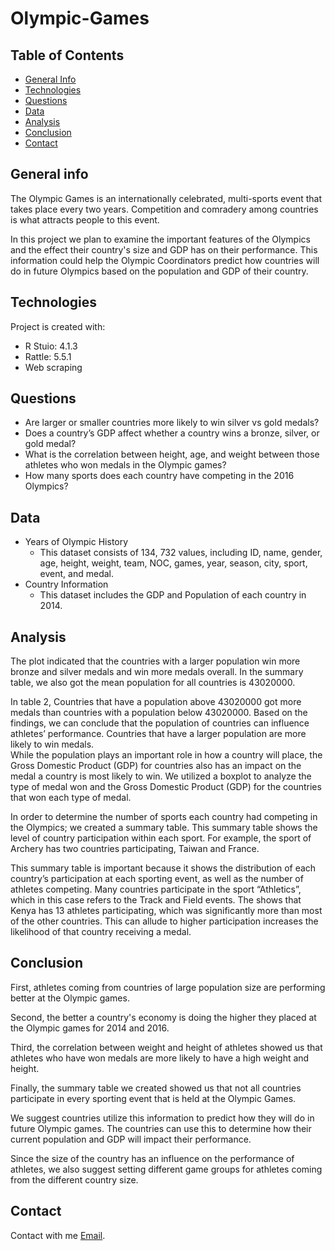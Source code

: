 # Olympic-Games

## Table of Contents
* [General Info](#general-information)
* [Technologies](#technologies)
* [Questions](#questions)
* [Data](#data)
* [Analysis](#analysis)
* [Conclusion](#conclusion)
* [Contact](#contact)

## General info
The Olympic Games is an internationally celebrated, multi-sports event that takes place every two years. Competition and comradery among countries is what attracts people to this event. 

In this project we plan to examine the important features of the Olympics and the effect their country's size and GDP has on their performance. This information could help the Olympic Coordinators predict how countries will do in future Olympics based on the population and GDP of their country.
	
## Technologies
Project is created with:
* R Stuio: 4.1.3
* Rattle: 5.5.1
* Web scraping 

## Questions
* Are larger or smaller countries more likely to win silver vs gold medals?
* Does a country’s GDP affect whether a country wins a bronze, silver, or gold medal?
* What is the correlation between height, age, and weight between those athletes who won medals in the Olympic games?
* How many sports does each country have competing in the 2016 Olympics?

## Data 
* Years of Olympic History 
	* This dataset consists of 134, 732 values, including ID, name, gender, age, height, weight, team, NOC, games, year, season, city, sport, event, and medal. 
* Country Information 
	* This dataset includes the GDP and Population of each country in 2014. 

## Analysis 
The plot indicated that the countries with a larger population win more bronze and silver medals and win more medals overall. In the summary table, we also got the mean population for all countries is 43020000. 

In table 2, Countries that have a population above 43020000 got more medals than countries with a population below 43020000. Based on the findings, we can conclude that the population of countries can influence athletes’ performance. Countries that have a larger population are more likely to win medals.	
While the population plays an important role in how a country will place, the Gross Domestic Product (GDP) for countries also has an impact on the medal a country is most likely to win. We utilized a boxplot to analyze the type of medal won and the Gross Domestic Product (GDP) for the countries that won each type of medal.

In order to determine the number of sports each country had competing in the Olympics; we created a summary table. This summary table shows the level of country participation within each sport. For example, the sport of Archery has two countries participating, Taiwan and France. 

This summary table is important because it shows the distribution of each country’s participation at each sporting event, as well as the number of athletes competing. Many countries participate in the sport “Athletics”, which in this case refers to the Track and Field events. The shows that Kenya has 13 athletes participating, which was significantly more than most of the other countries. This can allude to higher participation increases the likelihood of that country receiving a medal.

  
## Conclusion  
First, athletes coming from countries of large population size are performing better at the Olympic games.

Second, the better a country's economy is doing the higher they placed at the Olympic games for 2014 and 2016. 

Third, the correlation between weight and height of athletes showed us that athletes who have won medals are more likely to have a high weight and height. 

Finally, the summary table we created showed us that not all countries participate in every sporting event that is held at the Olympic Games. 

We suggest countries utilize this information to predict how they will do in future Olympic games. The countries can use this to determine how their current population and GDP will impact their performance. 

Since the size of the country has an influence on the performance of athletes, we also suggest setting different game groups for athletes coming from the different country size.

## Contact 
Contact with me [Email](zhiyuan-zhao@uiowa.edu).
